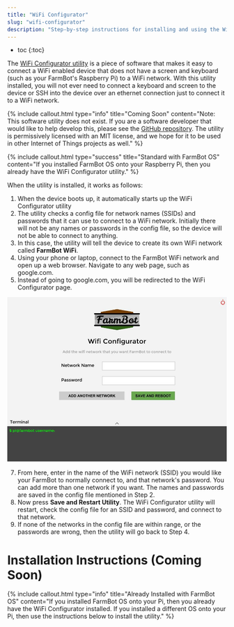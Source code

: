 ```yaml
---
title: "WiFi Configurator"
slug: "wifi-configurator"
description: "Step-by-step instructions for installing and using the WiFi Configurator utility"
---
```


* toc
{:toc}

The [WiFi Configurator utility](https://github.com/FarmBot/wifi-configurator) is a piece of software that makes it easy to connect a WiFi enabled device that does not have a screen and keyboard (such as your FarmBot's Raspberry Pi) to a WiFi network. With this utility installed, you will not ever need to connect a keyboard and screen to the device or SSH into the device over an ethernet connection just to connect it to a WiFi network.

{%
include callout.html
type="info"
title="Coming Soon"
content="Note: This software utility does not exist. If you are a software developer that would like to help develop this, please see the [GitHub repository](https://github.com/FarmBot/wifi-configurator). The utility is permissively licensed with an MIT license, and we hope for it to be used in other Internet of Things projects as well."
%}



{%
include callout.html
type="success"
title="Standard with FarmBot OS"
content="If you installed FarmBot OS onto your Raspberry Pi, then you already have the WiFi Configurator utility."
%}

When the utility is installed, it works as follows:
1. When the device boots up, it automatically starts up the WiFi Configurator utility
2. The utility checks a config file for network names (SSIDs) and passwords that it can use to connect to a WiFi network. Initially there will not be any names or passwords in the config file, so the device will not be able to connect to anything.
4. In this case, the utility will tell the device to create its own WiFi network called **FarmBot WiFi**.
5. Using your phone or laptop, connect to the FarmBot WiFi network and open up a web browser. Navigate to any web page, such as google.com.
6. Instead of going to google.com, you will be redirected to the WiFi Configurator page.

![f7375992-a617-11e4-9b88-a4c46baecf7b.jpg](_images/a617-11e4-9b88-a4c46baecf7b.jpg)

7. From here, enter in the name of the WiFi network (SSID) you would like your FarmBot to normally connect to, and that network's password. You can add more than one network if you want. The names and passwords are saved in the config file mentioned in Step 2.
8. Now press **Save and Restart Utility**. The WiFi Configurator utility will restart, check the config file for an SSID and password, and connect to that network.
9. If none of the networks in the config file are within range, or the passwords are wrong, then the utility will go back to Step 4.

# Installation Instructions (Coming Soon)



{%
include callout.html
type="info"
title="Already Installed with FarmBot OS"
content="If you installed FarmBot OS onto your Pi, then you already have the WiFi Configurator installed. If you installed a different OS onto your Pi, then use the instructions below to install the utility."
%}

